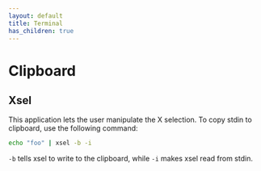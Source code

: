 ```yaml
---
layout: default
title: Terminal
has_children: true
---
```


# Clipboard

## Xsel
This application lets the user manipulate the X selection. To copy stdin to clipboard, use the following command:

```sh
echo "foo" | xsel -b -i
```

`-b` tells xsel to write to the clipboard, while `-i` makes xsel read from stdin.



